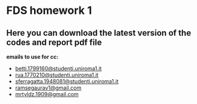 # FDS homework 1

Here you can download the latest version of the codes and report pdf file
---------------------
**emails to use for cc:**
- betti.1799160@studenti.uniroma1.it
- rua.1770210@studenti.uniroma1.it
- sferragatta.1948081@studenti.uniroma1.it
- ramsegaurav1@gmail.com
- mrtyldz.1909@gmail.com
